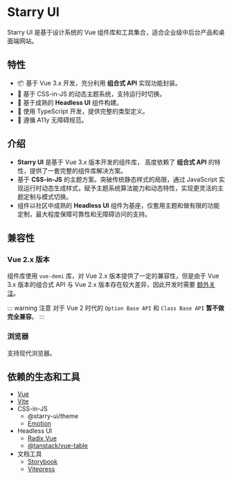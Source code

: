 # Starry UI

Starry UI 是基于设计系统的 Vue 组件库和工具集合，适合企业级中后台产品和桌面端网站。

## 特性

- 📦 基于 Vue 3.x 开发，充分利用 **组合式 API** 实现功能封装。
- 🎨 基于 CSS-in-JS 的动态主题系统，支持运行时切换。
- 🧩 基于成熟的 **Headless UI** 组件构建。
- 🎯 使用 TypeScript 开发，提供完整的类型定义。
- 🔎 遵循 A11y 无障碍规范。

## 介绍

- **Starry UI** 是基于 Vue 3.x 版本开发的组件库， 高度依赖了 **组合式 API** 的特性，提供了一套完整的组件库解决方案。
- 基于 **CSS-in-JS** 的主题方案。突破传统静态样式的局限，通过 JavaScript 实现运行时动态生成样式，赋予主题系统算法能力和动态特性，实现更灵活的主题定制与模式切换。
- 组件以社区中成熟的 **Headless UI** 组件为基座，仅套用主题和做有限的功能定制，最大程度保障可靠性和无障碍访问的支持。

## 兼容性

### Vue 2.x 版本

组件库使用 `vue-demi` 库，对 Vue 2.x 版本提供了一定的兼容性，但是由于 Vue 3.x 版本的组合式 API 与 Vue 2.x 版本存在较大差异，因此开发时需要 [额外关注](https://v2.cn.vuejs.org/v2/guide/migration-vue-2-7.html)。

::: warning 注意
对于 Vue 2 时代的 `Option Base API` 和 `Class Base API` **暂不做完全兼容**。
:::

### 浏览器

支持现代浏览器。

## 依赖的生态和工具

- [Vue](https://vuejs.org/)
- [Vite](https://vitejs.dev/)
- CSS-in-JS
  - @starry-ui/theme
  - [Emotion](https://emotion.sh/)
- Headless UI
  - [Radix Vue](https://www.radix-vue.com/)
  - [@tanstack/vue-table](https://tanstack.com/table/)
- 文档工具
  - [Storybook](https://storybook.js.org/)
  - [Vitepress](https://vitepress.vuejs.org/)
